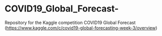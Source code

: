 # COVID19_Global_Forecast-
Repository for the Kaggle competition COVID19 Global Forecast (https://www.kaggle.com/c/covid19-global-forecasting-week-3/overview)
